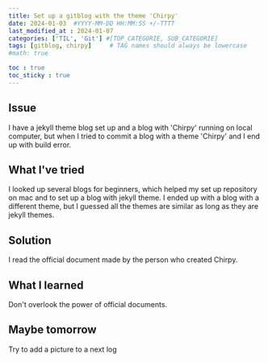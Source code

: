```yaml
---
title: Set up a gitblog with the theme 'Chirpy'
date: 2024-01-03  #YYYY-MM-DD HH:MM:SS +/-TTTT
last_modified_at : 2024-01-07
categories: ['TIL', 'Git'] #[TOP_CATEGORIE, SUB_CATEGORIE]
tags: [gitblog, chirpy]     # TAG names should always be lowercase
#math: true

toc : true
toc_sticky : true
---
```



## Issue 
I have a jekyll theme blog set up and a blog with 'Chirpy' running on local computer, but when I tried to commit a blog with a theme 'Chirpy' and I end up with build error.

## What I've tried 
I looked up several blogs for beginners, which helped my set up repository on mac and to set up a blog with jekyll theme.
I ended up with a blog with a different theme, but I guessed all the themes are similar as long as they are jekyll themes.


## Solution
I read the official document made by the person who created Chirpy.

## What I learned
Don't overlook the power of official documents.


## Maybe tomorrow
Try to add a picture to a next log